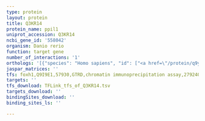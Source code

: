 ```yaml
---
type: protein
layout: protein
title: Q3KR14
protein_name: ppil1
uniprot_accession: Q3KR14
ncbi_gene_id: '558042'
organism: Danio rerio
function: target gene
number_of_interactions: '1'
orthologs: '[{"species": "Homo sapiens", "id": ["<a href=\"/protein/q9y3c6\">Q9Y3C6</a>"]}, {"species": "Mus musculus", "id": ["<a href=\"/protein/q9d0w5\">Q9D0W5</a>"]}, {"species": "Rattus norvegicus", "id": ["<a href=\"/protein/q4kli4\">Q4KLI4</a>"]}, {"species": "Drosophila melanogaster", "id": ["<a href=\"/protein/q9w0q2\">Q9W0Q2</a>"]}, {"species": "Caenorhabditis elegans", "id": ["<a href=\"/protein/q18445\">Q18445</a>"]}]'
jaspar_matrices: ''
tfs: foxh1,Q9I9E1,57930,GTRD,chromatin immunoprecipitation assay,27924024%5Buid%5D,No
targets: ''
tfs_download: TFLink_tfs_of_Q3KR14.tsv
targets_download: ''
bindingSites_download: ''
binding_sites_ls: ''

---
```

